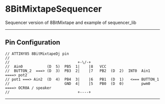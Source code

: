 8BitMixtapeSequencer
===================

Sequencer version of 8BitMixtape and example of sequencer_lib

----------

Pin Configuration
-------

    // ATTINY85 8BitMixtapeDj pin
    //
    //                               +-\/-+
    //  Ain0           (D  5)  PB5  1|    |8   VCC
    //  BUTTON_2  ===> (D  3)  PB3  2|    |7   PB2  (D  2)  INT0  Ain1 ====> pot2
    // pot1 ===> Ain2  (D  4)  PB4  3|    |6   PB1  (D  1)   <=== BUTTON_1
    //                         GND  4|    |5   PB0  (D  0)        pwm0 ====> OCR0A / speaker
    //                               +----+

----------
